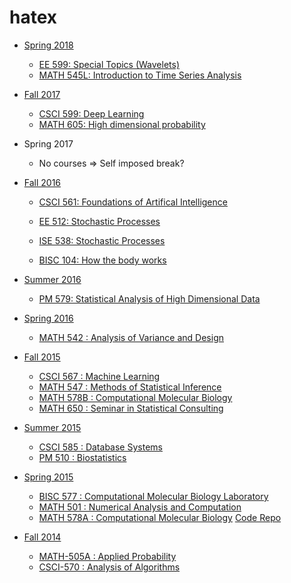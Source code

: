 hatex
=====
- [Spring 2018](2018_Spring)
    - [EE 599: Special Topics (Wavelets)](2018_Spring/EE-599)
    - [MATH 545L: Introduction to Time Series Analysis](2018_Spring/MATH-545L)
- [Fall 2017](2017_Fall)
    - [CSCI 599: Deep Learning](2017_Fall/CSCI-599)
    - [MATH 605: High dimensional probability](2017_Fall/MATH-605)
- Spring 2017
    - No courses => Self imposed break?
- [Fall 2016](2016_Fall)
    - [CSCI 561: Foundations of Artifical Intelligence](2016_Fall/CSCI-561)
    - [EE 512: Stochastic Processes](2016_Fall/EE-599)
    - [ISE 538: Stochastic Processes](2016_Fall/ISE-538)
    
    - [BISC 104: How the body works](2016_Fall/BISC-104)
- [Summer 2016](2016_Summer)
    - [PM 579: Statistical Analysis of High Dimensional Data](2016_Summer/PM-579)
- [Spring 2016](2016_Spring)
    - [MATH 542 : Analysis of Variance and Design](2016_Spring/MATH-542)

- [Fall 2015](2015_Fall)
    - [CSCI 567  : Machine Learning](2015_Fall/CSCI-567)
    - [MATH 547  : Methods of Statistical Inference](2015_Fall/MATH-547)
    - [MATH 578B : Computational Molecular Biology](2015_Fall/MATH-578B)
    - [MATH 650  : Seminar in Statistical Consulting](2015_Fall/MATH-650)

- [Summer 2015](2015_Summer)
    - [CSCI 585  : Database Systems](2015_Summer/CSCI-585)
    - [PM 510    : Biostatistics](2015_Summer/PM-510)

- [Spring 2015](2015_Spring)
    - [BISC 577  : Computational Molecular Biology Laboratory](2015_Spring/BISC-577)
    - [MATH 501  : Numerical Analysis and Computation](2015_Spring/MATH-501)
    - [MATH 578A : Computational Molecular Biology](2015_Spring/MATH578) [Code Repo](https://github.com/saketkc/comp-bio)

- [Fall 2014](2014_Fall)
    - [MATH-505A : Applied Probability](2014_Fall/MATH-505A)
    - [CSCI-570  : Analysis of Algorithms](2014_Fall/CSCI-570)
